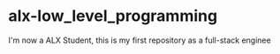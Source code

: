 # alx-low_level_programming
I'm now a ALX Student, this is my first repository as a full-stack enginee
